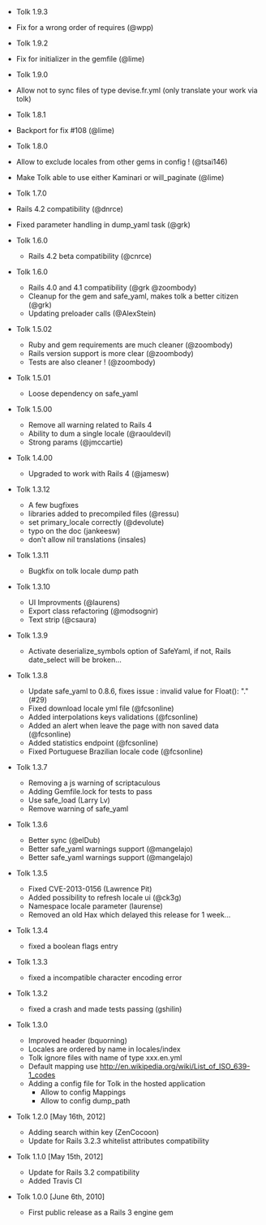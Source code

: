 * Tolk 1.9.3
 * Fix for a wrong order of requires (@wpp)

* Tolk 1.9.2
 * Fix for initializer in the gemfile (@lime)

* Tolk 1.9.0
 * Allow not to sync files of type devise.fr.yml (only translate your work via tolk)

* Tolk 1.8.1
 * Backport for fix #108 (@lime)

* Tolk 1.8.0
 * Allow to exclude locales from other gems in config ! (@tsai146)
 * Make Tolk able to use either Kaminari or will_paginate (@lime)

* Tolk 1.7.0
 * Rails 4.2 compatibility (@dnrce)
 * Fixed parameter handling in dump_yaml task (@grk)

* Tolk 1.6.0
  * Rails 4.2 beta compatibility (@cnrce)

* Tolk 1.6.0
  * Rails 4.0 and 4.1 compatibility (@grk @zoombody)
  * Cleanup for the gem and safe_yaml, makes tolk a better citizen (@grk)
  * Updating preloader calls (@AlexStein)

* Tolk 1.5.02
  * Ruby and gem requirements are much cleaner (@zoombody)
  * Rails version support is more clear (@zoombody)
  * Tests are also cleaner ! (@zoombody)

* Tolk 1.5.01
  * Loose dependency on safe_yaml

* Tolk 1.5.00
  * Remove all warning related to Rails 4
  * Ability to dum a single locale (@raouldevil)
  * Strong params (@jmccartie)


* Tolk 1.4.00
  * Upgraded to work with Rails 4 (@jamesw)

* Tolk 1.3.12
  * A few bugfixes
  * libraries added to precompiled files (@ressu)
  * set primary_locale correctly (@devolute)
  * typo on the doc (jankeesw)
  * don't allow nil translations (insales)

* Tolk 1.3.11
  * Bugkfix on tolk locale dump path

* Tolk 1.3.10
  * UI Improvments (@laurens)
  * Export class refactoring (@modsognir)
  * Text strip (@csaura)

* Tolk 1.3.9
  * Activate deserialize_symbols option of SafeYaml, if not, Rails date_select will be broken...

* Tolk 1.3.8
  * Update safe_yaml to 0.8.6, fixes issue : invalid value for Float(): "." (#29)
  * Fixed download locale yml file (@fcsonline)
  * Added interpolations keys validations (@fcsonline)
  * Added an alert when leave the page with non saved data (@fcsonline)
  * Added statistics endpoint (@fcsonline)
  * Fixed Portuguese Brazilian locale code (@fcsonline)

* Tolk 1.3.7
  * Removing a js warning of scriptaculous
  * Adding Gemfile.lock for tests to pass
  * Use safe_load (Larry Lv)
  * Remove warning of safe_yaml

* Tolk 1.3.6
  * Better sync (@elDub)
  * Better safe_yaml warnings support (@mangelajo)
  * Better safe_yaml warnings support (@mangelajo)

* Tolk 1.3.5
  * Fixed CVE-2013-0156 (Lawrence Pit)
  * Added possibility to refresh locale ui (@ck3g)
  * Namespace locale parameter (laurense)
  * Removed an old Hax which delayed this release for 1 week...

* Tolk 1.3.4
  * fixed a boolean flags entry

* Tolk 1.3.3
  * fixed a incompatible character encoding error

* Tolk 1.3.2
  * fixed a crash and made tests passing (gshilin)

* Tolk 1.3.0
  * Improved header (bquorning)
  * Locales are ordered by name in locales/index
  * Tolk ignore files with name of type xxx.en.yml
  * Default mapping use http://en.wikipedia.org/wiki/List_of_ISO_639-1_codes
  * Adding a config file for Tolk in the hosted application
    * Allow to config Mappings
    * Allow to config dump_path

* Tolk 1.2.0 [May 16th, 2012]
  * Adding search within key (ZenCocoon)
  * Update for Rails 3.2.3 whitelist attributes compatibility


* Tolk 1.1.0 [May 15th, 2012]
  * Update for Rails 3.2 compatibility
  * Added Travis CI

* Tolk 1.0.0 [June 6th, 2010]
  * First public release as a Rails 3 engine gem
